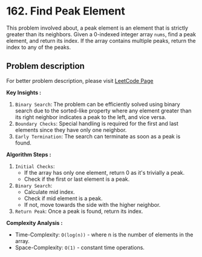 # 162. Find Peak Element

This problem involved about, a peak element is an element that is strictly greater than its neighbors.
Given a 0-indexed integer array `nums`, find a peak element, and return its index. If the array contains multiple peaks, return the index to any of the peaks.

## Problem description

For better problem description, please visit [LeetCode Page](https://leetcode.com/problems/find-peak-element/description/)

**Key Insights :**<br/>

1. `Binary Search`: The problem can be efficiently solved using binary search due to the sorted-like property where any element greater than its right neighbor indicates a peak to the left, and vice versa.
2. `Boundary Checks`: Special handling is required for the first and last elements since they have only one neighbor.
3. `Early Termination`: The search can terminate as soon as a peak is found.

**Algorithm Steps :**<br/>

1. `Initial Checks`:
    - If the array has only one element, return 0 as it's trivially a peak.
    - Check if the first or last element is a peak.
2. `Binary Search`:
    - Calculate mid index.
    - Check if mid element is a peak.
    - If not, move towards the side with the higher neighbor.
3. `Return Peak`: Once a peak is found, return its index.

**Complexity Analysis :**<br/>

-   Time-Complexity: `O(log(n))` - where n is the number of elements in the array.
-   Space-Complexity: `O(1)` - constant time operations.
